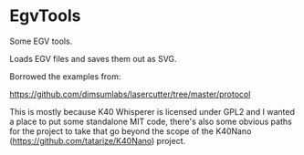 # EgvTools
Some EGV tools.

Loads EGV files and saves them out as SVG.

Borrowed the examples from:

https://github.com/dimsumlabs/lasercutter/tree/master/protocol

This is mostly because K40 Whisperer is licensed under GPL2 and I wanted a place to put some standalone MIT code, there's also some obvious paths for the project to take that go beyond the scope of the K40Nano (https://github.com/tatarize/K40Nano) project.
